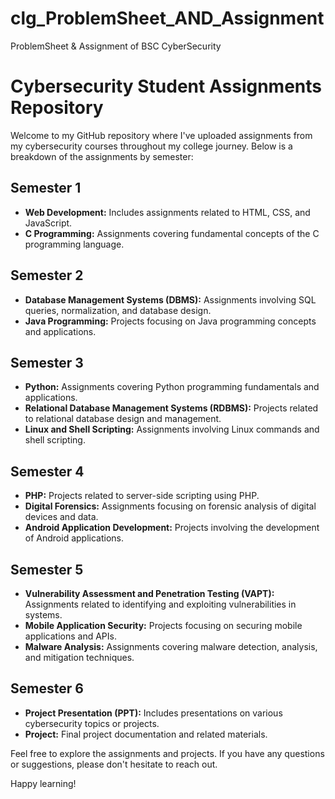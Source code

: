 # clg_ProblemSheet_AND_Assignment
ProblemSheet &amp; Assignment of BSC CyberSecurity 

# Cybersecurity Student Assignments Repository

Welcome to my GitHub repository where I've uploaded assignments from my cybersecurity courses throughout my college journey. Below is a breakdown of the assignments by semester:

## Semester 1
- **Web Development:** Includes assignments related to HTML, CSS, and JavaScript.
- **C Programming:** Assignments covering fundamental concepts of the C programming language.

## Semester 2
- **Database Management Systems (DBMS):** Assignments involving SQL queries, normalization, and database design.
- **Java Programming:** Projects focusing on Java programming concepts and applications.

## Semester 3
- **Python:** Assignments covering Python programming fundamentals and applications.
- **Relational Database Management Systems (RDBMS):** Projects related to relational database design and management.
- **Linux and Shell Scripting:** Assignments involving Linux commands and shell scripting.

## Semester 4
- **PHP:** Projects related to server-side scripting using PHP.
- **Digital Forensics:** Assignments focusing on forensic analysis of digital devices and data.
- **Android Application Development:** Projects involving the development of Android applications.

## Semester 5
- **Vulnerability Assessment and Penetration Testing (VAPT):** Assignments related to identifying and exploiting vulnerabilities in systems.
- **Mobile Application Security:** Projects focusing on securing mobile applications and APIs.
- **Malware Analysis:** Assignments covering malware detection, analysis, and mitigation techniques.

## Semester 6
- **Project Presentation (PPT):** Includes presentations on various cybersecurity topics or projects.
- **Project:** Final project documentation and related materials.

Feel free to explore the assignments and projects. If you have any questions or suggestions, please don't hesitate to reach out.

Happy learning!
